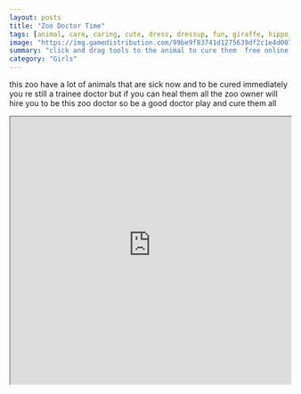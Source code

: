 ```yaml
---
layout: posts
title: "Zoo Doctor Time"
tags: [animal, care, caring, cute, dress, dressup, fun, giraffe, hippo, lion, monkey, pet, tiger, zoo, free, online, games, oyna, game, free, games, play, play, games]
image: "https://img.gamedistribution.com/99be9f83741d1275639df2c1e4d0072f.jpg"
summary: "click and drag tools to the animal to cure them  free online games oyna game free games play play games"
category: "Girls"
---
```


this zoo have a lot of animals that are sick now and to be cured immediately you re still a trainee doctor but if you can heal them all the zoo owner will hire you to be this zoo doctor so be a good doctor play and cure them all

<iframe width="100%" height="480px;" src="https://flash.gamedistribution.com?game=99be9f83741d1275639df2c1e4d0072f"></iframe>